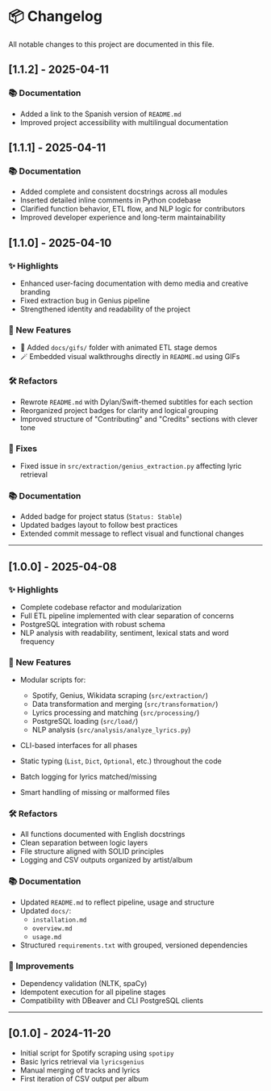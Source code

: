 # 📦 Changelog

All notable changes to this project are documented in this file.

## [1.1.2] - 2025-04-11

### 📚 Documentation

- Added a link to the Spanish version of `README.md`
- Improved project accessibility with multilingual documentation

## [1.1.1] - 2025-04-11

### 📚 Documentation

- Added complete and consistent docstrings across all modules
- Inserted detailed inline comments in Python codebase
- Clarified function behavior, ETL flow, and NLP logic for contributors
- Improved developer experience and long-term maintainability

## [1.1.0] - 2025-04-10

### ✨ Highlights

- Enhanced user-facing documentation with demo media and creative branding
- Fixed extraction bug in Genius pipeline
- Strengthened identity and readability of the project

### 🚀 New Features

- 📸 Added `docs/gifs/` folder with animated ETL stage demos
- 🪄 Embedded visual walkthroughs directly in `README.md` using GIFs

### 🛠️ Refactors

- Rewrote `README.md` with Dylan/Swift-themed subtitles for each section
- Reorganized project badges for clarity and logical grouping
- Improved structure of "Contributing" and "Credits" sections with clever tone

### 🐛 Fixes

- Fixed issue in `src/extraction/genius_extraction.py` affecting lyric retrieval

### 📚 Documentation

- Added badge for project status (`Status: Stable`)
- Updated badges layout to follow best practices
- Extended commit message to reflect visual and functional changes

---

## [1.0.0] - 2025-04-08

### ✨ Highlights

- Complete codebase refactor and modularization
- Full ETL pipeline implemented with clear separation of concerns
- PostgreSQL integration with robust schema
- NLP analysis with readability, sentiment, lexical stats and word frequency

### 🚀 New Features

- Modular scripts for:
  - Spotify, Genius, Wikidata scraping (`src/extraction/`)
  - Data transformation and merging (`src/transformation/`)
  - Lyrics processing and matching (`src/processing/`)
  - PostgreSQL loading (`src/load/`)
  - NLP analysis (`src/analysis/analyze_lyrics.py`)

- CLI-based interfaces for all phases
- Static typing (`List`, `Dict`, `Optional`, etc.) throughout the code
- Batch logging for lyrics matched/missing
- Smart handling of missing or malformed files

### 🛠️ Refactors

- All functions documented with English docstrings
- Clean separation between logic layers
- File structure aligned with SOLID principles
- Logging and CSV outputs organized by artist/album

### 📚 Documentation

- Updated `README.md` to reflect pipeline, usage and structure
- Updated `docs/`:
  - `installation.md`
  - `overview.md`
  - `usage.md`
- Structured `requirements.txt` with grouped, versioned dependencies

### 🧪 Improvements

- Dependency validation (NLTK, spaCy)
- Idempotent execution for all pipeline stages
- Compatibility with DBeaver and CLI PostgreSQL clients

---

## [0.1.0] - 2024-11-20

- Initial script for Spotify scraping using `spotipy`
- Basic lyrics retrieval via `lyricsgenius`
- Manual merging of tracks and lyrics
- First iteration of CSV output per album

